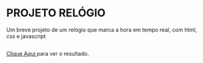 # PROJETO RELÓGIO
Um breve projeto de um relógio que marca a hora em tempo real, com html, css e javascript

##

<a href = "https://tacialves.github.io/relogio/"> Clique Aqui </a> para ver o resultado.
